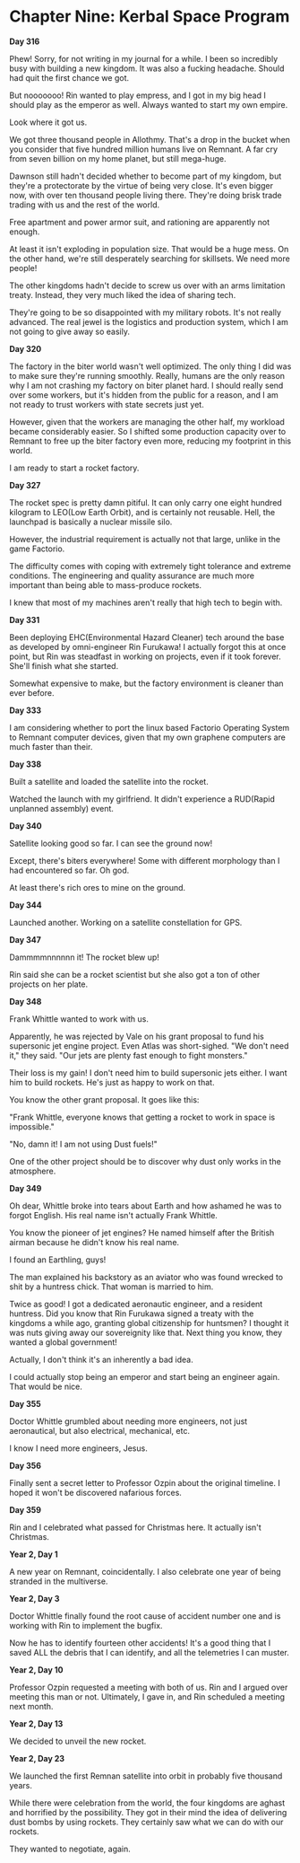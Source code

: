 # Chapter Nine: Kerbal Space Program

**Day 316**

Phew! Sorry, for not writing in my journal for a while. I been so incredibly busy with building a new kingdom. It was also a fucking headache. Should had quit the first chance we got.

But nooooooo! Rin wanted to play empress, and I got in my big head I should play as the emperor as well. Always wanted to start my own empire.

Look where it got us.

We got three thousand people in Allothmy. That's a drop in the bucket when you consider that five hundred million humans live on Remnant. A far cry from seven billion on my home planet, but still mega-huge.

Dawnson still hadn't decided whether to become part of my kingdom, but they're a protectorate by the virtue of being very close. It's even bigger now, with over ten thousand people living there. They're doing brisk trade trading with us and the rest of the world.

Free apartment and power armor suit, and rationing are apparently not enough.

At least it isn't exploding in population size. That would be a huge mess. On the other hand, we're still desperately searching for skillsets. We need more people!

The other kingdoms hadn't decide to screw us over with an arms limitation treaty. Instead, they very much liked the idea of sharing tech.

They're going to be so disappointed with my military robots. It's not really advanced. The real jewel is the logistics and production system, which I am not going to give away so easily.

**Day 320**

The factory in the biter world wasn't well optimized. The only thing I did was to make sure they're running smoothly. Really, humans are the only reason why I am not crashing my factory on biter planet hard. I should really send over some workers, but it's hidden from the public for a reason, and I am not ready to trust workers with state secrets just yet.

However, given that the workers are managing the other half, my workload became considerably easier. So I shifted some production capacity over to Remnant to free up the biter factory even more, reducing my footprint in this world.

I am ready to start a rocket factory.

**Day 327**

The rocket spec is pretty damn pitiful. It can only carry one eight hundred kilogram to LEO(Low Earth Orbit), and is certainly not reusable. Hell, the launchpad is basically a nuclear missile silo.

However, the industrial requirement is actually not that large, unlike in the game Factorio.

The difficulty comes with coping with extremely tight tolerance and extreme conditions. The engineering and quality assurance are much more important than being able to mass-produce rockets.

I knew that most of my machines aren't really that high tech to begin with.

**Day 331**

Been deploying EHC(Environmental Hazard Cleaner) tech around the base as developed by omni-engineer Rin Furukawa! I actually forgot this at once point, but Rin was steadfast in working on projects, even if it took forever. She'll finish what she started.

Somewhat expensive to make, but the factory environment is cleaner than ever before.

**Day 333**

I am considering whether to port the linux based Factorio Operating System to Remnant computer devices, given that my own graphene computers are much faster than their.

**Day 338**

Built a satellite and loaded the satellite into the rocket.

Watched the launch with my girlfriend. It didn't experience a RUD(Rapid unplanned assembly) event.

**Day 340**

Satellite looking good so far. I can see the ground now!

Except, there's biters everywhere! Some with different morphology than I had encountered so far. Oh god.

At least there's rich ores to mine on the ground.

**Day 344**

Launched another. Working on a satellite constellation for GPS.

**Day 347**

Dammmmnnnnnn it! The rocket blew up!

Rin said she can be a rocket scientist but she also got a ton of other projects on her plate.

**Day 348**

Frank Whittle wanted to work with us.

Apparently, he was rejected by Vale on his grant proposal to fund his supersonic jet engine project. Even Atlas was short-sighed. "We don't need it," they said. "Our jets are plenty fast enough to fight monsters."

Their loss is my gain! I don't need him to build supersonic jets either. I want him to build rockets. He's just as happy to work on that.

You know the other grant proposal. It goes like this:

"Frank Whittle, everyone knows that getting a rocket to work in space is impossible."

"No, damn it! I am not using Dust fuels!"

One of the other project should be to discover why dust only works in the atmosphere.

**Day 349**

Oh dear, Whittle broke into tears about Earth and how ashamed he was to forgot English. His real name isn't actually Frank Whittle.

You know the pioneer of jet engines? He named himself after the British airman because he didn't know his real name.

I found an Earthling, guys!

The man explained his backstory as an aviator who was found wrecked to shit by a huntress chick. That woman is married to him.

Twice as good! I got a dedicated aeronautic engineer, and a resident huntress. Did you know that Rin Furukawa signed a treaty with the kingdoms a while ago, granting global citizenship for huntsmen? I thought it was nuts giving away our sovereignity like that. Next thing you know, they wanted a global government!

Actually, I don't think it's an inherently a bad idea.

I could actually stop being an emperor and start being an engineer again. That would be nice.

**Day 355**

Doctor Whittle grumbled about needing more engineers, not just aeronautical, but also electrical, mechanical, etc.

I know I need more engineers, Jesus.

**Day 356**

Finally sent a secret letter to Professor Ozpin about the original timeline. I hoped it won't be discovered nafarious forces.

**Day 359**

Rin and I celebrated what passed for Christmas here. It actually isn't Christmas.

**Year 2, Day 1**

A new year on Remnant, coincidentally. I also celebrate one year of being stranded in the multiverse.

**Year 2, Day 3**

Doctor Whittle finally found the root cause of accident number one and is working with Rin to implement the bugfix.

Now he has to identify fourteen other accidents! It's a good thing that I saved ALL the debris that I can identify, and all the telemetries I can muster.

**Year 2, Day 10**

Professor Ozpin requested a meeting with both of us. Rin and I argued over meeting this man or not. Ultimately, I gave in, and Rin scheduled a meeting next month.

**Year 2, Day 13**

We decided to unveil the new rocket.

**Year 2, Day 23**

We launched the first Remnan satellite into orbit in probably five thousand years.

While there were celebration from the world, the four kingdoms are aghast and horrified by the possibility. They got in their mind the idea of delivering dust bombs by using rockets. They certainly saw what we can do with our rockets.

They wanted to negotiate, again.

